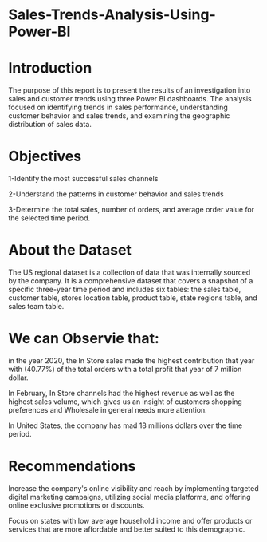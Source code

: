 # Sales-Trends-Analysis-Using-Power-BI 
# Introduction

The purpose of this report is to present the results of an investigation into sales and customer trends using three Power BI dashboards. The analysis focused on identifying trends in sales performance, understanding customer behavior and sales trends, and examining the geographic distribution of sales data.
# Objectives

1-Identify the most successful sales channels

2-Understand the patterns in customer behavior and sales trends

3-Determine the total sales, number of orders, and average order value for the selected time period.

# About the Dataset 

The US regional dataset is a collection of data that was internally sourced by the company. It is a comprehensive dataset that covers a snapshot of a specific three-year time period and includes six tables: the sales table, customer table, stores location table, product table, state regions table, and sales team table.
# We can Observie that:

in the year 2020, the In Store sales made the highest contribution that year with (40.77%) of the total orders with a total profit that year of 7 million dollar.

In February, In Store channels had the highest revenue as well as the highest sales volume, which gives us an insight of customers shopping preferences and Wholesale in general needs more attention.

In United States, the company has mad 18 millions dollars over the time period.
# Recommendations 

Increase the company's online visibility and reach by implementing targeted digital marketing campaigns, utilizing social media platforms, and offering online exclusive promotions or discounts.

Focus on states with low average household income and offer products or services that are more affordable and better suited to this demographic.
